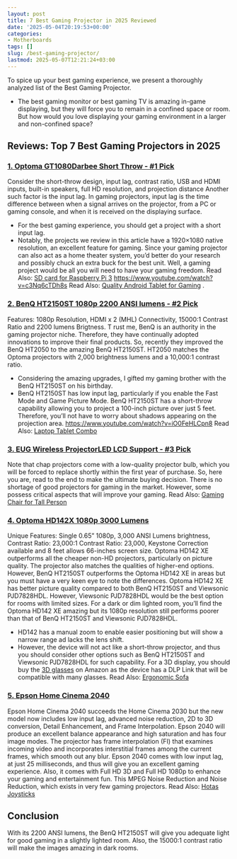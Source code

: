 ```yaml
---
layout: post
title: 7 Best Gaming Projector in 2025 Reviewed
date: '2025-05-04T20:19:53+00:00'
categories:
- Motherboards
tags: []
slug: /best-gaming-projector/
lastmod: 2025-05-07T12:21:24+03:00
---
```


To spice up your best gaming experience, we present a thoroughly analyzed list of the Best Gaming Projector.
- The best gaming monitor or best gaming TV is amazing in-game displaying, but they will force you to remain in a confined space or room.
But how would you love displaying your gaming environment in a larger and non-confined space?
## Reviews: Top 7 Best Gaming Projectors in 2025
### [1. Optoma GT1080Darbee Short Throw - #1 Pick](https://www.amazon.com/dp/B06XHG92Y5/?tag=p-policy-20)
Consider the short-throw design, input lag, contrast ratio, USB and HDMI inputs, built-in speakers, full HD resolution, and projection distance Another such factor is the input lag.
In gaming projectors, input lag is the time difference between when a signal arrives on the projector, from a PC or gaming console, and when it is received on the displaying surface.
- For the best gaming experience, you should get a project with a short input lag.
- Notably, the projects we review in this article have a 1920×1080 native resolution, an excellent feature for gaming.
Since your gaming projector can also act as a home theater system, you’d better do your research and possibly chuck an extra buck for the best unit.
Well, a gaming project would be all you will need to have your gaming freedom. Read Also:
[SD card for Raspberry Pi 3](https://pestpolicy.com/best-sd-card-for-raspberry-pi-3/)
https://www.youtube.com/watch?v=c3Nq6cTDh8s
Read Also:
[Quality Android Tablet for Gaming](https://pestpolicy.com/best-android-tablet-for-gaming/)
.
### [2. BenQ HT2150ST 1080p 2200 ANSI lumens - #2 Pick](https://www.amazon.com/dp/B01K2V0WP4/?tag=p-policy-20)
Features: 1080p Resolution, HDMI x 2 (MHL) Connectivity, 15000:1 Contrast Ratio and 2200 lumens Brigtness.
T
rust me, BenQ is an authority in the gaming projector niche. Therefore, they have continually adopted innovations to improve their final products.
So, recently they improved the BenQ HT2050 to the amazing BenQ HT2150ST. HT2050 matches the Optoma projectors with 2,000 brightness lumens and a 10,000:1 contrast ratio.
- Considering the amazing upgrades, I gifted my gaming brother with the BenQ HT2150ST on his birthday.
- BenQ HT2150ST has low input lag, particularly if you enable the Fast Mode and Game Picture Mode.
BenQ HT2150ST has a short-throw capability allowing you to project a 100-inch picture over just 5 feet. Therefore, you’ll not have to worry about shadows appearing on the projection area.
https://www.youtube.com/watch?v=iO0FeHLCpn8
Read Also:
[Laptop Tablet Combo](https://pestpolicy.com/best-laptop-tablet-combo/)
### [3. EUG Wireless ProjectorLED LCD Support - #3 Pick](https://www.amazon.com/dp/B00SIZG5MQ/?tag=p-policy-20)
Note that chap projectors come with a low-quality projector bulb, which you will be forced to replace shortly within the first year of purchase.
So, here you are, read to the end to make the ultimate buying decision.
There is no shortage of good projectors for gaming in the market. However, some possess critical aspects that will improve your gaming.
Read Also:
[Gaming Chair for Tall Person](https://pestpolicy.com/best-gaming-chair-for-tall-person/)
### [4. Optoma HD142X 1080p 3000 Lumens](https://www.amazon.com/dp/B01HQCF6R6/?tag=p-policy-20)
Unique Features: Single 0.65” 1080p, 3,000 ANSI Lumens brightness, Contrast Ratio: 23,000:1 Contrast Ratio: 23,000, Keystone Correction available and 8 feet allows 66-inches screen size.
Optoma HD142 XE outperforms all the cheaper non-HD projectors, particularly on picture quality. The projector also matches the qualities of higher-end options.
However, BenQ HT2150ST outperforms the Optoma HD142 XE in areas but you must have a very keen eye to note the differences.
Optoma HD142 XE has better picture quality compared to both BenQ HT2150ST and Viewsonic PJD7828HDL. However, Viewsonic PJD7828HDL would be the best option for rooms with limited sizes.
For a dark or dim lighted room, you’ll find the Optoma HD142 XE amazing but its 1080p resolution still performs poorer than that of BenQ HT2150ST and Viewsonic PJD7828HDL.
- HD142 has a manual zoom to enable easier positioning but will show a narrow range ad lacks the lens shift.
- However, the device will not act like a short-throw projector, and thus you should consider other options such as BenQ HT2150ST and Viewsonic PJD7828HDL for such capability.
For a 3D display, you should buy the
[3D glasses](https://www.amazon.com/dp/B00KUIYUP8/?tag=p-policy-20)
on Amazon as the device has a DLP Link that will be compatible with many glasses.
Read Also:
[Ergonomic Sofa](https://pestpolicy.com/best-ergonomic-sofa/)
### [5. Epson Home Cinema 2040](https://www.amazon.com/dp/B014D7XHDC/?tag=p-policy-20)
Epson Home Cinema 2040 succeeds the Home Cinema 2030 but the new model now includes low input lag, advanced noise reduction, 2D to 3D conversion, Detail Enhancement, and Frame Interpolation.
Epson 2040 will produce an excellent balance appearance and high saturation and has four image modes.
The projector has frame interpolation (FI) that examines incoming video and incorporates interstitial frames among the current frames, which smooth out any blur.
Epson 2040 comes with low input lag, at just 25 milliseconds, and thus will give you an excellent gaming experience.
Also, it comes with Full HD 3D and Full HD 1080p to enhance your gaming and entertainment fun. This MPEG Noise Reduction and Noise Reduction, which exists in very few gaming projectors.
Read Also:
[Hotas Joysticks](https://pestpolicy.com/best-hotas-joysticks/)
## Conclusion
With its 2200 ANSI lumens, the BenQ HT2150ST will give you adequate light for good gaming in a slightly lighted room.
Also, the 15000:1 contrast ratio will make the images amazing in dark rooms.

